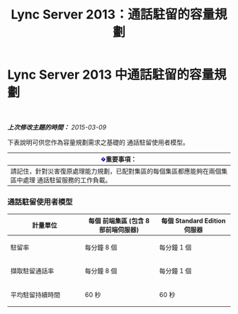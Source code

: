 ﻿---
title: Lync Server 2013：通話駐留的容量規劃
TOCTitle: 通話駐留的容量規劃
ms:assetid: 75520310-760a-4b1b-bcc1-4d724d13f87a
ms:mtpsurl: https://technet.microsoft.com/zh-tw/library/Gg416493(v=OCS.15)
ms:contentKeyID: 49291351
ms.date: 08/10/2015
mtps_version: v=OCS.15
ms.translationtype: HT
---

# Lync Server 2013 中通話駐留的容量規劃

 

_**上次修改主題的時間：** 2015-03-09_

下表說明可供您作為容量規劃需求之基礎的 通話駐留使用者模型。

<table>
<thead>
<tr class="header">
<th><img src="images/Gg412908.important(OCS.15).gif" title="important" alt="important" />重要事項：</th>
</tr>
</thead>
<tbody>
<tr class="odd">
<td>請記住，針對災害復原處理能力規劃，已配對集區的每個集區都應能夠在兩個集區中處理 通話駐留服務的工作負載。</td>
</tr>
</tbody>
</table>


### 通話駐留使用者模型

<table>
<colgroup>
<col style="width: 33%" />
<col style="width: 33%" />
<col style="width: 33%" />
</colgroup>
<thead>
<tr class="header">
<th>計量單位</th>
<th>每個 前端集區 (包含 8 部前端伺服器)</th>
<th>每個 Standard Edition 伺服器</th>
</tr>
</thead>
<tbody>
<tr class="odd">
<td><p>駐留率</p></td>
<td><p>每分鐘 8 個</p></td>
<td><p>每分鐘 1 個</p></td>
</tr>
<tr class="even">
<td><p>擷取駐留通話率</p></td>
<td><p>每分鐘 8 個</p></td>
<td><p>每分鐘 1 個</p></td>
</tr>
<tr class="odd">
<td><p>平均駐留持續時間</p></td>
<td><p>60 秒</p></td>
<td><p>60 秒</p></td>
</tr>
</tbody>
</table>

